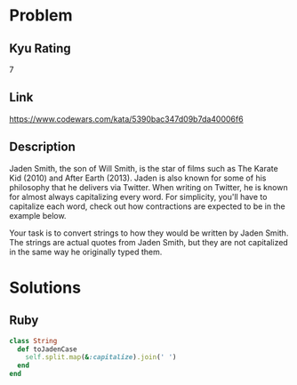 # Problem

## Kyu Rating

7

## Link

https://www.codewars.com/kata/5390bac347d09b7da40006f6

## Description

Jaden Smith, the son of Will Smith, is the star of films such as The Karate Kid (2010) and After Earth (2013). Jaden is also known for some of his philosophy that he delivers via Twitter. When writing on Twitter, he is known for almost always capitalizing every word. For simplicity, you'll have to capitalize each word, check out how contractions are expected to be in the example below.

Your task is to convert strings to how they would be written by Jaden Smith. The strings are actual quotes from Jaden Smith, but they are not capitalized in the same way he originally typed them.

# Solutions

## Ruby
```ruby
class String
  def toJadenCase
    self.split.map(&:capitalize).join(' ')
  end
end
```
